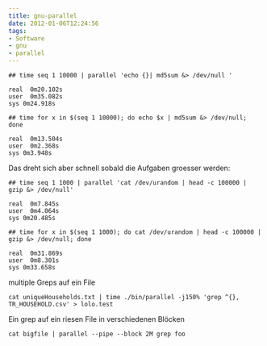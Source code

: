 ```yaml
---
title: gnu-parallel
date: 2012-01-06T12:24:56
tags:
- Software
- gnu
- parallel
---
```


~~~
## time seq 1 10000 | parallel 'echo {}| md5sum &> /dev/null '

real  0m20.102s
user  0m35.082s
sys 0m24.918s

## time for x in $(seq 1 10000); do echo $x | md5sum &> /dev/null; done

real  0m13.504s
user  0m2.368s
sys 0m3.948s
~~~

Das dreht sich aber schnell sobald die Aufgaben groesser werden:

~~~
## time seq 1 1000 | parallel 'cat /dev/urandom | head -c 100000 | gzip &> /dev/null'

real  0m7.845s
user  0m4.064s
sys 0m20.485s

## time for x in $(seq 1 1000); do cat /dev/urandom | head -c 100000 | gzip &> /dev/null; done

real  0m31.869s
user  0m8.301s
sys 0m33.658s
~~~

multiple Greps auf ein File

    cat uniqueHouseholds.txt | time ./bin/parallel -j150% 'grep ^{}, TR_HOUSEHOLD.csv' > lolo.test

Ein grep auf ein riesen File in verschiedenen Blöcken

    cat bigfile | parallel --pipe --block 2M grep foo
